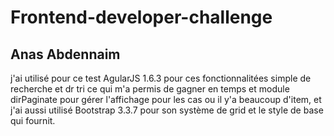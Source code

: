 # Frontend-developer-challenge

## Anas Abdennaim


j'ai utilisé pour ce test AgularJS 1.6.3 pour ces fonctionnalitées simple de recherche et dr tri ce qui m'a permis de gagner en temps et module dirPaginate pour gérer l'affichage pour les cas ou il y'a beaucoup d'item, et j'ai aussi utilisé Bootstrap 3.3.7 pour son système de grid et le style de base qui fournit.



